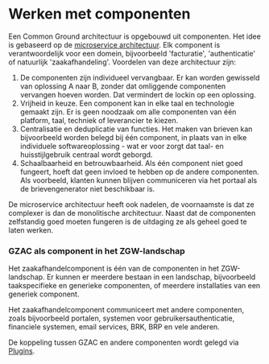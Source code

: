 # Werken met componenten

Een Common Ground architectuur is opgebouwd uit componenten. Het idee is gebaseerd op de [microservice architectuur](https://microservices.io/). Elk component is verantwoordelijk voor een domein, bijvoorbeeld 'facturatie', 'authenticatie' of natuurlijk 'zaakafhandeling'. Voordelen van deze architectuur zijn:

1. De componenten zijn individueel vervangbaar. Er kan worden gewisseld van oplossing A naar B, zonder dat omliggende componenten vervangen hoeven worden. Dat vermindert de lockin op een oplossing.
2. Vrijheid in keuze. Een component kan in elke taal en technologie gemaakt zijn. Er is geen noodzaak om alle componenten van één platform, taal, techniek of leverancier te kiezen.
3. Centralisatie en deduplicatie van functies. Het maken van brieven kan bijvoorbeeld worden belegd bij één component, in plaats van in elke individuele softwareoplossing - wat er voor zorgt dat taal- en huisstijlgebruik centraal wordt geborgd.
4. Schaalbaarheid en betrouwbaarheid. Als één component niet goed fungeert, hoeft dat geen invloed te hebben op de andere componenten. Als voorbeeld, klanten kunnen blijven communiceren via het portaal als de brievengenerator niet beschikbaar is.

De microservice architectuur heeft ook nadelen, de voornaamste is dat ze complexer is dan de monolitische architectuur. Naast dat de componenten zelfstandig goed moeten fungeren is de uitdaging ze als geheel goed te laten werken.

### GZAC als component in het ZGW-landschap

Het zaakafhandelcomponent is één van de componenten in het ZGW-landschap. Er kunnen er meerdere bestaan in een landschap, bijvoorbeeld taakspecifieke en generieke componenten, of meerdere installaties van een generiek component.

Het zaakafhandelcomponent communiceert met andere componenten, zoals bijvoorbeeld portalen, systemen voor gebruikersauthenticatie, financiele systemen, email services, BRK, BRP en vele anderen.

De koppeling tussen GZAC en andere componenten wordt gelegd via [Plugins](broken-reference/).

###
